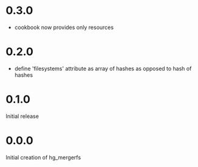 # 0.3.0
- cookbook now provides only resources

# 0.2.0
- define 'filesystems' attribute as array of hashes as opposed to hash of hashes

# 0.1.0
Initial release

# 0.0.0

Initial creation of hg_mergerfs
